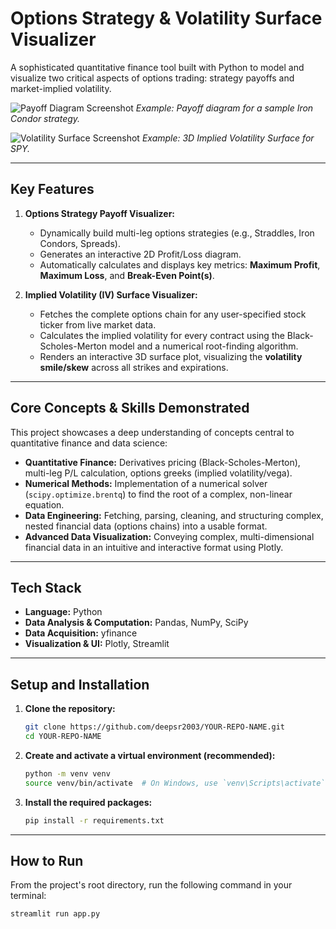 # Options Strategy & Volatility Surface Visualizer

A sophisticated quantitative finance tool built with Python to model and visualize two critical aspects of options trading: strategy payoffs and market-implied volatility.

![Payoff Diagram Screenshot](images/payoff_diagram.png)
_Example: Payoff diagram for a sample Iron Condor strategy._

![Volatility Surface Screenshot](images/volatility_surface.png)
_Example: 3D Implied Volatility Surface for SPY._

---

##  Key Features

1.  **Options Strategy Payoff Visualizer:**
    *   Dynamically build multi-leg options strategies (e.g., Straddles, Iron Condors, Spreads).
    *   Generates an interactive 2D Profit/Loss diagram.
    *   Automatically calculates and displays key metrics: **Maximum Profit**, **Maximum Loss**, and **Break-Even Point(s)**.

2.  **Implied Volatility (IV) Surface Visualizer:**
    *   Fetches the complete options chain for any user-specified stock ticker from live market data.
    *   Calculates the implied volatility for every contract using the Black-Scholes-Merton model and a numerical root-finding algorithm.
    *   Renders an interactive 3D surface plot, visualizing the **volatility smile/skew** across all strikes and expirations.

---

##  Core Concepts & Skills Demonstrated

This project showcases a deep understanding of concepts central to quantitative finance and data science:

*   **Quantitative Finance:** Derivatives pricing (Black-Scholes-Merton), multi-leg P/L calculation, options greeks (implied volatility/vega).
*   **Numerical Methods:** Implementation of a numerical solver (`scipy.optimize.brentq`) to find the root of a complex, non-linear equation.
*   **Data Engineering:** Fetching, parsing, cleaning, and structuring complex, nested financial data (options chains) into a usable format.
*   **Advanced Data Visualization:** Conveying complex, multi-dimensional financial data in an intuitive and interactive format using Plotly.

---

##  Tech Stack

*   **Language:** Python
*   **Data Analysis & Computation:** Pandas, NumPy, SciPy
*   **Data Acquisition:** yfinance
*   **Visualization & UI:** Plotly, Streamlit

---

##  Setup and Installation

1.  **Clone the repository:**
    ```bash
    git clone https://github.com/deepsr2003/YOUR-REPO-NAME.git
    cd YOUR-REPO-NAME
    ```

2.  **Create and activate a virtual environment (recommended):**
    ```bash
    python -m venv venv
    source venv/bin/activate  # On Windows, use `venv\Scripts\activate`
    ```

3.  **Install the required packages:**
    ```bash
    pip install -r requirements.txt
    ```

---

##  How to Run

From the project's root directory, run the following command in your terminal:

```bash
streamlit run app.py
